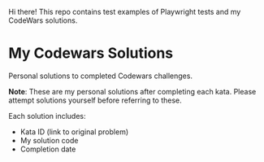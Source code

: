 Hi there! This repo contains test examples of Playwright tests and my CodeWars solutions.


# My Codewars Solutions

Personal solutions to completed Codewars challenges. 

**Note**: These are my personal solutions after completing each kata. 
Please attempt solutions yourself before referring to these.

Each solution includes:
- Kata ID (link to original problem)
- My solution code
- Completion date
